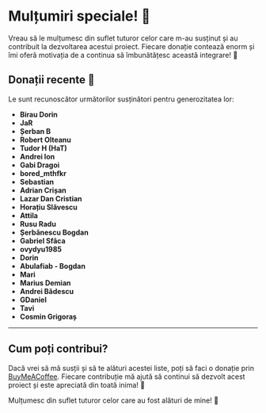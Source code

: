 # Mulțumiri speciale! 🙏

Vreau să le mulțumesc din suflet tuturor celor care m-au susținut și au contribuit la dezvoltarea acestui proiect. Fiecare donație contează enorm și îmi oferă motivația de a continua să îmbunătățesc această integrare! 💛

## Donații recente 💛

Le sunt recunoscător următorilor susținători pentru generozitatea lor:

- **Birau Dorin** 
- **JaR** 
- **Șerban B** 
- **Robert Olteanu** 
- **Tudor H (HaT)**
- **Andrei Ion**
- **Gabi Dragoi**
- **bored_mthfkr**
- **Sebastian**
- **Adrian Crișan**
- **Lazar Dan Cristian**
- **Horațiu Slăvescu**
- **Attila**
- **Rusu Radu**
- **Șerbănescu Bogdan**
- **Gabriel Sfâca**
- **ovydyu1985** 
- **Dorin** 
- **Abulafiab - Bogdan**
- **Mari**
- **Marius Demian**
- **Andrei Bădescu**
- **GDaniel**
- **Tavi** 
- **Cosmin Grigoraș**

---

## Cum poți contribui?
Dacă vrei să mă susții și să te alături acestei liste, poți să faci o donație prin [BuyMeACoffee](https://www.buymeacoffee.com/cnecrea). Fiecare contribuție mă ajută să continui să dezvolt acest proiect și este apreciată din toată inima! 🙏

Mulțumesc din suflet tuturor celor care au fost alături de mine! 💛
